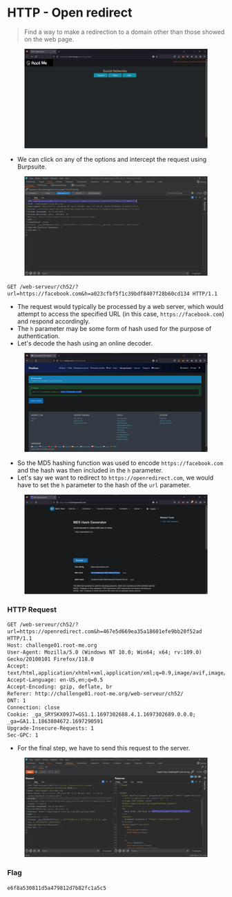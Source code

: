 # HTTP - Open redirect

> Find a way to make a redirection to a domain other than those showed on the web page.

<figure><img src="../../.gitbook/assets/1 (101).png" alt=""><figcaption></figcaption></figure>

* We can click on any of the options and intercept the request using Burpsuite.

<figure><img src="../../.gitbook/assets/2 (96).png" alt=""><figcaption></figcaption></figure>

```
GET /web-serveur/ch52/?url=https://facebook.com&h=a023cfbf5f1c39bdf8407f28b60cd134 HTTP/1.1
```

* The request would typically be processed by a web server, which would attempt to access the specified URL (in this case, `https://facebook.com`) and respond accordingly.
* The `h` parameter may be some form of hash used for the purpose of authentication.
* Let's decode the hash using an online decoder.

<figure><img src="../../.gitbook/assets/3 (83).png" alt=""><figcaption></figcaption></figure>

* So the MD5 hashing function was used to encode `https://facebook.com` and the hash was then included in the `h` parameter.
* Let's say we want to redirect to `https://openredirect.com`, we would have to set the `h` parameter to the hash of the `url` parameter.

<figure><img src="../../.gitbook/assets/4 (65).png" alt=""><figcaption></figcaption></figure>

### HTTP Request

```
GET /web-serveur/ch52/?url=https://openredirect.com&h=467e5d669ea35a18601efe9bb20f52ad HTTP/1.1
Host: challenge01.root-me.org
User-Agent: Mozilla/5.0 (Windows NT 10.0; Win64; x64; rv:109.0) Gecko/20100101 Firefox/118.0
Accept: text/html,application/xhtml+xml,application/xml;q=0.9,image/avif,image/webp,*/*;q=0.8
Accept-Language: en-US,en;q=0.5
Accept-Encoding: gzip, deflate, br
Referer: http://challenge01.root-me.org/web-serveur/ch52/
DNT: 1
Connection: close
Cookie: _ga_SRYSKX09J7=GS1.1.1697302688.4.1.1697302689.0.0.0; _ga=GA1.1.1863804672.1697290591
Upgrade-Insecure-Requests: 1
Sec-GPC: 1
```

* For the final step, we have to send this request to the server.

<figure><img src="../../.gitbook/assets/5 (56).png" alt=""><figcaption></figcaption></figure>

### Flag

```
e6f8a530811d5a479812d7b82fc1a5c5
```
